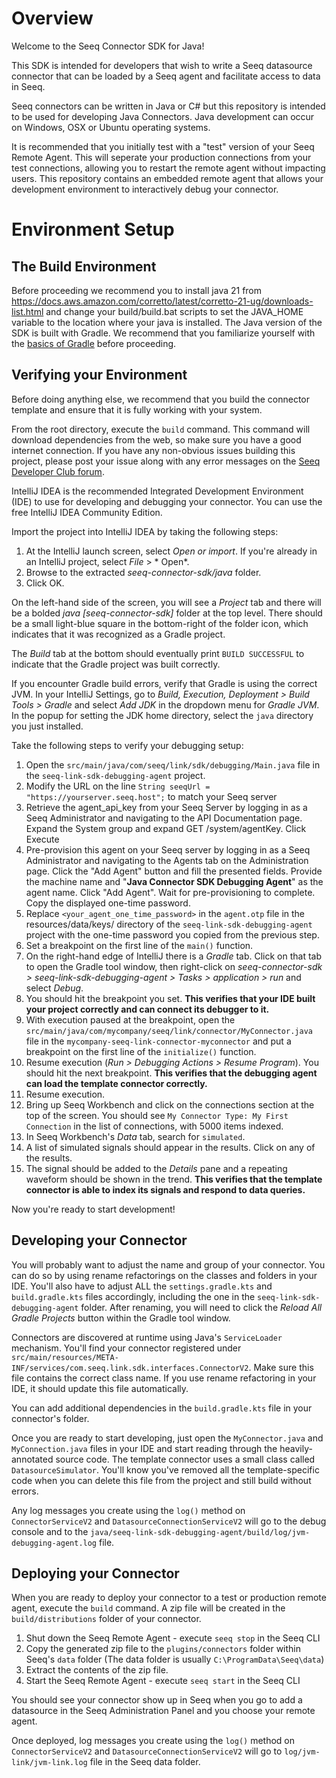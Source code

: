 # Overview

Welcome to the Seeq Connector SDK for Java!

This SDK is intended for developers that wish to write a Seeq datasource connector that can be loaded by a Seeq agent
and facilitate access to data in Seeq.

Seeq connectors can be written in Java or C# but this repository is intended to be used for developing Java 
Connectors. Java development can occur on Windows, OSX or Ubuntu operating systems.

It is recommended that you initially test with a "test" version of your Seeq Remote Agent. This will seperate your production connections from your test connections, allowing you to restart the remote agent without impacting users. This repository contains an embedded remote agent that allows your development environment to interactively debug your connector. 

# Environment Setup

## The Build Environment

Before proceeding we recommend you to install java 21 from 
https://docs.aws.amazon.com/corretto/latest/corretto-21-ug/downloads-list.html and change your build/build.bat 
scripts to set the JAVA_HOME variable to the location where your java is installed. 
The Java version of the SDK is built with Gradle. We recommend that you
familiarize yourself with the [basics of Gradle](https://docs.gradle.org/current/userguide/tutorial_using_tasks.html) before proceeding.

## Verifying your Environment

Before doing anything else, we recommend that you build the connector template and ensure that it is fully working with
your system.

From the root directory, execute the `build` command. This command will download dependencies from the web, so make
sure you have a good internet connection. If you have any non-obvious issues building this project, please post your
issue along with any error messages on the [Seeq Developer Club forum](https://www.seeq.org/forum/25-seeq-developer-club/). 

IntelliJ IDEA is the recommended Integrated Development Environment (IDE) to use for developing and debugging your
connector. You can use the free IntelliJ IDEA Community Edition.

Import the project into IntelliJ IDEA by taking the following steps:

1. At the IntelliJ launch screen, select *Open or import*. If you're already in an IntelliJ project, select *File* > *
   Open*.
2. Browse to the extracted *seeq-connector-sdk/java* folder.
3. Click OK.

On the left-hand side of the screen, you will see a *Project* tab and there will be a bolded *java [seeq-connector-sdk]*
folder at the top level. There should be a small light-blue square in the bottom-right of the folder icon, which
indicates that it was recognized as a Gradle project.

The *Build* tab at the bottom should eventually print `BUILD SUCCESSFUL` to indicate that the Gradle project was built
correctly.

If you encounter Gradle build errors, verify that Gradle is using the correct JVM. In your IntelliJ Settings, go to
*Build, Execution, Deployment > Build Tools > Gradle* and select *Add JDK* in the dropdown menu for *Gradle JVM*. In the
popup for setting the JDK home directory, select the `java` directory you just installed.

Take the following steps to verify your debugging setup:

1. Open the `src/main/java/com/seeq/link/sdk/debugging/Main.java` file in the `seeq-link-sdk-debugging-agent` project.
1. Modify the URL on the line `String seeqUrl = "https://yourserver.seeq.host";` to match your Seeq server
1. Retrieve the agent_api_key from your Seeq Server by logging in as a Seeq Administrator and navigating to the API
   Documentation page. Expand the System group and expand GET /system/agentKey. Click Execute
1. Pre-provision this agent on your Seeq server by logging in as a Seeq Administrator and navigating to the Agents tab
   on the Administration page. Click the "Add Agent" button and fill the presented fields. Provide the machine name and
   "**Java Connector SDK Debugging Agent**" as the agent name. Click "Add Agent". Wait for pre-provisioning to complete.
   Copy the displayed one-time password.
1. Replace `<your_agent_one_time_password>` in the `agent.otp` file in the resources/data/keys/ directory of the 
   `seeq-link-sdk-debugging-agent` project with the one-time password you copied from the previous step. 
1. Set a breakpoint on the first line of the `main()` function.
1. On the right-hand edge of IntelliJ there is a *Gradle* tab. Click on that tab to open the Gradle tool window, then
   right-click on
   *seeq-connector-sdk > seeq-link-sdk-debugging-agent > Tasks > application > run* and select *Debug*.
1. You should hit the breakpoint you set. **This verifies that your IDE built your project correctly and can connect its
   debugger to it.**
1. With execution paused at the breakpoint, open the `src/main/java/com/mycompany/seeq/link/connector/MyConnector.java
   ` file in the
   `mycompany-seeq-link-connector-myconnector` and put a breakpoint on the first line of the `initialize()` function.
1. Resume execution (*Run > Debugging Actions > Resume Program*). You should hit the next breakpoint. **This verifies
   that the debugging agent can load the template connector correctly.**
1. Resume execution.
1. Bring up Seeq Workbench and click on the connections section at the top of the screen. You should
   see `My Connector Type: My First Connection` in the list of connections, with 5000 items indexed.
1. In Seeq Workbench's *Data* tab, search for `simulated`.
1. A list of simulated signals should appear in the results. Click on any of the results.
1. The signal should be added to the *Details* pane and a repeating waveform should be shown in the trend. **This
    verifies that the template connector is able to index its signals and respond to data queries.**

Now you're ready to start development!

## Developing your Connector

You will probably want to adjust the name and group of your connector. You can do so by using rename refactorings on the
classes and folders in your IDE. You'll also have to adjust ALL the `settings.gradle.kts` and `build.gradle.kts`
files accordingly, including the one in the `seeq-link-sdk-debugging-agent` folder. After renaming, you will need to
click the *Reload All Gradle Projects* button within the Gradle tool window.

Connectors are discovered at runtime using Java's `ServiceLoader` mechanism. You'll find your connector registered under
`src/main/resources/META-INF/services/com.seeq.link.sdk.interfaces.ConnectorV2`. Make sure this file contains the
correct class name. If you use rename refactoring in your IDE, it should update this file automatically.

You can add additional dependencies in the `build.gradle.kts` file in your connector's folder.

Once you are ready to start developing, just open the `MyConnector.java` and `MyConnection.java` files in your IDE and
start reading through the heavily-annotated source code. The template connector uses a small class called
`DatasourceSimulator`. You'll know you've removed all the template-specific code when you can delete this file from
the project and still build without errors.

Any log messages you create using the `log()` method on `ConnectorServiceV2` and `DatasourceConnectionServiceV2` will go
to the debug console and to the `java/seeq-link-sdk-debugging-agent/build/log/jvm-debugging-agent.log` file.

## Deploying your Connector

When you are ready to deploy your connector to a test or production remote agent, execute the `build` command. A zip file will be
created in the `build/distributions` folder of your connector.

1. Shut down the Seeq Remote Agent - execute `seeq stop` in the Seeq CLI
1. Copy the generated zip file to the `plugins/connectors` folder within Seeq's `data` folder (The data folder 
   is usually `C:\ProgramData\Seeq\data`)
1. Extract the contents of the zip file.
1. Start the Seeq Remote Agent - execute `seeq start` in the Seeq CLI

You should see your connector show up in Seeq when you go to add a datasource in the Seeq Administration Panel and you choose
your remote agent.

Once deployed, log messages you create using the `log()` method on `ConnectorServiceV2`
and `DatasourceConnectionServiceV2` will go to `log/jvm-link/jvm-link.log` file in the Seeq data folder.
